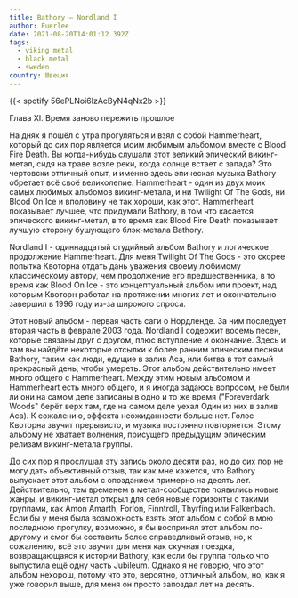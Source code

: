 ```yaml
---
title: Bathory — Nordland I
author: Fuerlee
date: 2021-08-20T14:01:12.392Z
tags:
  - viking metal
  - black metal
  - sweden
country: Швеция
---
```

{{< spotify 56ePLNoi6IzAcByN4qNx2b >}}

Глава XI. Время заново пережить прошлое

На днях я пошёл с утра прогуляться и взял с собой Hammerheart, который до сих пор является моим любимым альбомом вместе с Blood Fire Death. Вы когда-нибудь слушали этот великий эпический викинг-метал, сидя на траве возле реки, когда солнце встает с запада? Это чертовски отличный опыт, и именно здесь эпическая музыка Bathory обретает всё своё великолепие. Hammerheart - один из двух моих самых любимых альбомов викинг-метала, и ни Twilight Of The Gods, ни Blood On Ice и вполовину не так хороши, как этот. Hammerheart показывает лучшее, что придумали Bathory, в том что касается эпического викинг-метал, в то время как Blood Fire Death показывает лучшую сторону бушующего блэк-метала Bathory.

Nordland I - одиннадцатый студийный альбом Bathory и логическое продолжение Hammerheart. Для меня Twilight Of The Gods - это скорее попытка Квоторна отдать дань уважения своему любимому классическому автору, чем продолжение его предшественника, в то время как Blood On Ice - это концептуальный альбом или проект, над которым Квоторн работал на протяжении многих лет и окончательно завершил в 1996 году из-за широкого спроса.

Этот новый альбом - первая часть саги о Нордленде. За ним последует вторая часть в феврале 2003 года. Nordland I содержит восемь песен, которые связаны друг с другом, плюс вступление и окончание. Здесь и там вы найдёте некоторые отсылки к более ранним эпическим песням Bathory, таким как люди, едущие в залив Аса, или битва в тот самый прекрасный день, чтобы умереть. Этот альбом действительно имеет много общего с Hammerheart. Между этим новым альбомом и Hammerheart есть много общего, и я иногда задаюсь вопросом, не были ли они на самом деле записаны в одно и то же время ("Foreverdark Woods" берёт верх там, где на самом деле уехал Один из них в залив Аса). К сожалению, эффекта неожиданности больше нет. Голос Квоторна звучит прерывисто, и музыка постоянно повторяется. Этому альбому не хватает волнения, присущего предыдущим эпическим релизам викинг-метала группы.

До сих пор я прослушал эту запись около десяти раз, но до сих пор не могу дать объективный отзыв, так как мне кажется, что Bathory выпускает этот альбом с опозданием примерно на десять лет. Действительно, тем временем в метал-сообществе появились новые жанры, и викинг-метал открыл для себя новые горизонты с такими группами, как Amon Amarth, Forlon, Finntroll, Thyrfing или Falkenbach. Если бы у меня была возможность взять этот альбом с собой в мою последнюю прогулку, возможно, я бы воспринял этот альбом по-другому и смог бы составить более справедливый отзыв, но, к сожалению, всё это звучит для меня как скучная поездка, возвращающаяся к истории Bathory, как если бы группа только что выпустила ещё одну часть Jubileum. Однако я не говорю, что этот альбом нехорош, потому что это, вероятно, отличный альбом, но, как я уже говорил выше, для меня он просто запоздал лет на десять.